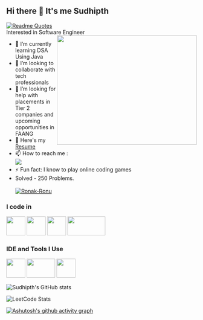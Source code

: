## Hi there 👋 It's me Sudhipth
[![Readme Quotes](https://quotes-github-readme.vercel.app/api?theme=nord&type=horizontal&quote=The%20only%20way%20to%20do%20great%20work%20is%20to%20love%20what%20you%20do.&author=Steve%20Jobs)](https://github.com/piyushsuthar/github-readme-quotes) 
</br>
 Interested in Software Engineer
<img align="right" width="370" height="290" src="https://i.pinimg.com/originals/47/f0/34/47f0342cec72b800463bf003eac1257e.gif">
- 🌱 I’m currently learning DSA Using Java
- 👯 I’m looking to collaborate with tech professionals
- 🤔 I’m looking for help with placements in Tier 2 companies and upcoming opportunities in FAANG
-  🔭 Here's my [Resume](https://sudhipth-resume.tiiny.site/)
- 📫 How to reach me :
<br /> [<img src="https://img.shields.io/badge/LinkedIn-0077B5?style=for-the-badge&logo=linkedin&logoColor=white" />](https://www.linkedin.com/in/sudhipth/)
- ⚡ Fun fact: I know to play online coding games
- Solved - 250 Problems.
  <br/>
  <br/>
 <a href="https://github.com/Ronak-Ronu" target="_blank"><img alt="Ronak-Ronu" src="https://badges.pufler.dev/visits/Ronak-Ronu/Ronak-Ronu?logo=GitHub&label=visits&color=success&logoColor=white&style=flat-square"/></a>

### I code in
 <img height="50" width="50" src="https://img.icons8.com/color/48/000000/c-programming.png" /> <img height="50" width="50" src="https://img.icons8.com/color/48/000000/c-plus-plus-logo.png" /> <img height="50" width="50" src="https://img.icons8.com/color/48/000000/java-coffee-cup-logo.png" /> <img height="50" width="100" src="https://img.shields.io/badge/-LeetCode-FFA116?style=for-the-badge&logo=LeetCode&logoColor=black"/> 

### IDE and Tools I Use
<img height="50" width="50" src="https://img.icons8.com/color/48/000000/visual-studio-code-2019.png"/> <img height="50" width="75" src="https://img.shields.io/badge/Eclipse-2C2255?style=for-the-badge&logo=eclipse&logoColor=white"/> <img height="50" width="50" src="https://img.icons8.com/color/50/000000/git.png"/> 



![Sudhipth's GitHub stats](https://github-readme-stats.vercel.app/api?username=Sudhipth&theme=dark&show_icons=true&hide=issues,contribs)

![LeetCode Stats](https://leetcard.jacoblin.cool/Sudhipth?theme=dark&font=Marcellus&ext=activity)

[![Ashutosh's github activity graph](https://github-readme-activity-graph.vercel.app/graph?username=Sudhipth&bg_color=000000&color=fdfcfd&line=ffffff&point=938585&area=true&hide_border=true)](https://github.com/ashutosh00710/github-readme-activity-graph)
